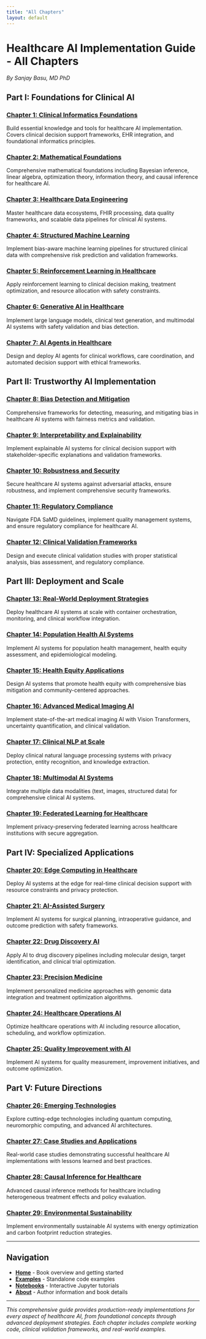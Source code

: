 ```yaml
---
title: "All Chapters"
layout: default
---
```


# Healthcare AI Implementation Guide - All Chapters

*By Sanjay Basu, MD PhD*

## Part I: Foundations for Clinical AI

### [Chapter 1: Clinical Informatics Foundations](chapters/01-clinical-informatics-peer-reviewed/)
Build essential knowledge and tools for healthcare AI implementation. Covers clinical decision support frameworks, EHR integration, and foundational informatics principles.

### [Chapter 2: Mathematical Foundations](chapters/02-mathematical-foundations-peer-reviewed/)
Comprehensive mathematical foundations including Bayesian inference, linear algebra, optimization theory, information theory, and causal inference for healthcare AI.

### [Chapter 3: Healthcare Data Engineering](chapters/03-healthcare-data-engineering-peer-reviewed/)
Master healthcare data ecosystems, FHIR processing, data quality frameworks, and scalable data pipelines for clinical AI systems.

### [Chapter 4: Structured Machine Learning](chapters/04-structured-ml-clinical-comprehensive/)
Implement bias-aware machine learning pipelines for structured clinical data with comprehensive risk prediction and validation frameworks.

### [Chapter 5: Reinforcement Learning in Healthcare](chapters/05-reinforcement-learning-healthcare-comprehensive/)
Apply reinforcement learning to clinical decision making, treatment optimization, and resource allocation with safety constraints.

### [Chapter 6: Generative AI in Healthcare](chapters/06-generative-ai-healthcare-comprehensive/)
Implement large language models, clinical text generation, and multimodal AI systems with safety validation and bias detection.

### [Chapter 7: AI Agents in Healthcare](chapters/07-ai-agents-healthcare-comprehensive/)
Design and deploy AI agents for clinical workflows, care coordination, and automated decision support with ethical frameworks.

## Part II: Trustworthy AI Implementation

### [Chapter 8: Bias Detection and Mitigation](chapters/08-bias-detection-mitigation-comprehensive/)
Comprehensive frameworks for detecting, measuring, and mitigating bias in healthcare AI systems with fairness metrics and validation.

### [Chapter 9: Interpretability and Explainability](chapters/09-interpretability-explainability-comprehensive/)
Implement explainable AI systems for clinical decision support with stakeholder-specific explanations and validation frameworks.

### [Chapter 10: Robustness and Security](chapters/10-robustness-security-comprehensive/)
Secure healthcare AI systems against adversarial attacks, ensure robustness, and implement comprehensive security frameworks.

### [Chapter 11: Regulatory Compliance](chapters/11-regulatory-compliance-comprehensive/)
Navigate FDA SaMD guidelines, implement quality management systems, and ensure regulatory compliance for healthcare AI.

### [Chapter 12: Clinical Validation Frameworks](chapters/12-clinical-validation-frameworks-comprehensive/)
Design and execute clinical validation studies with proper statistical analysis, bias assessment, and regulatory compliance.

## Part III: Deployment and Scale

### [Chapter 13: Real-World Deployment Strategies](chapters/13-real-world-deployment-strategies-comprehensive/)
Deploy healthcare AI systems at scale with container orchestration, monitoring, and clinical workflow integration.

### [Chapter 14: Population Health AI Systems](chapters/14-population-health-ai-systems-comprehensive/)
Implement AI systems for population health management, health equity assessment, and epidemiological modeling.

### [Chapter 15: Health Equity Applications](chapters/15-health-equity-applications-comprehensive/)
Design AI systems that promote health equity with comprehensive bias mitigation and community-centered approaches.

### [Chapter 16: Advanced Medical Imaging AI](chapters/16-advanced-medical-imaging-ai-comprehensive/)
Implement state-of-the-art medical imaging AI with Vision Transformers, uncertainty quantification, and clinical validation.

### [Chapter 17: Clinical NLP at Scale](chapters/17-clinical-nlp-at-scale-comprehensive/)
Deploy clinical natural language processing systems with privacy protection, entity recognition, and knowledge extraction.

### [Chapter 18: Multimodal AI Systems](chapters/18-multimodal-ai-systems-comprehensive/)
Integrate multiple data modalities (text, images, structured data) for comprehensive clinical AI systems.

### [Chapter 19: Federated Learning for Healthcare](chapters/19-federated-learning-healthcare-comprehensive/)
Implement privacy-preserving federated learning across healthcare institutions with secure aggregation.

## Part IV: Specialized Applications

### [Chapter 20: Edge Computing in Healthcare](chapters/20-edge-computing-healthcare-comprehensive/)
Deploy AI systems at the edge for real-time clinical decision support with resource constraints and privacy protection.

### [Chapter 21: AI-Assisted Surgery](chapters/21-ai-assisted-surgery-comprehensive/)
Implement AI systems for surgical planning, intraoperative guidance, and outcome prediction with safety frameworks.

### [Chapter 22: Drug Discovery AI](chapters/22-drug-discovery-ai-comprehensive/)
Apply AI to drug discovery pipelines including molecular design, target identification, and clinical trial optimization.

### [Chapter 23: Precision Medicine](chapters/23-precision-medicine-comprehensive/)
Implement personalized medicine approaches with genomic data integration and treatment optimization algorithms.

### [Chapter 24: Healthcare Operations AI](chapters/24-healthcare-operations-ai-comprehensive/)
Optimize healthcare operations with AI including resource allocation, scheduling, and workflow optimization.

### [Chapter 25: Quality Improvement with AI](chapters/25-quality-improvement-ai-comprehensive/)
Implement AI systems for quality measurement, improvement initiatives, and outcome optimization.

## Part V: Future Directions

### [Chapter 26: Emerging Technologies](chapters/26-emerging-technologies-comprehensive/)
Explore cutting-edge technologies including quantum computing, neuromorphic computing, and advanced AI architectures.

### [Chapter 27: Case Studies and Applications](chapters/27-case-studies-applications-comprehensive/)
Real-world case studies demonstrating successful healthcare AI implementations with lessons learned and best practices.

### [Chapter 28: Causal Inference for Healthcare](chapters/28-causal-inference-comprehensive/)
Advanced causal inference methods for healthcare including heterogeneous treatment effects and policy evaluation.

### [Chapter 29: Environmental Sustainability](chapters/29-environmental-sustainability-comprehensive/)
Implement environmentally sustainable AI systems with energy optimization and carbon footprint reduction strategies.

---

## Navigation

- **[Home](/)** - Book overview and getting started
- **[Examples](/examples/)** - Standalone code examples
- **[Notebooks](/notebooks/)** - Interactive Jupyter tutorials
- **[About](/about/)** - Author information and book details

---

*This comprehensive guide provides production-ready implementations for every aspect of healthcare AI, from foundational concepts through advanced deployment strategies. Each chapter includes complete working code, clinical validation frameworks, and real-world examples.*

